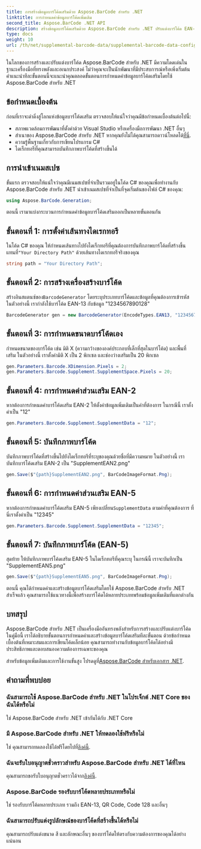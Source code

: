 ```yaml
---
title: การสร้างข้อมูลบาร์โค้ดเสริมด้วย Aspose.BarCode สำหรับ .NET
linktitle: การกำหนดค่าข้อมูลบาร์โค้ดเพิ่มเติม
second_title: Aspose.BarCode .NET API
description: สร้างข้อมูลบาร์โค้ดเสริมด้วย Aspose.BarCode สำหรับ .NET ปรับแต่งบาร์โค้ด EAN-2 และ EAN-5 ได้อย่างง่ายดาย คำแนะนำทีละขั้นตอนสำหรับนักพัฒนา .NET
type: docs
weight: 10
url: /th/net/supplemental-barcode-data/supplemental-barcode-data-configuration/
---
```


ในโลกของการสร้างและปรับแต่งบาร์โค้ด Aspose.BarCode สำหรับ .NET มีความโดดเด่นในฐานะเครื่องมือที่ทรงพลังและอเนกประสงค์ ไม่ว่าคุณจะเป็นนักพัฒนาที่มีประสบการณ์หรือเพิ่งเริ่มต้น คำแนะนำทีละขั้นตอนนี้จะแนะนำคุณตลอดขั้นตอนการกำหนดค่าข้อมูลบาร์โค้ดเสริมโดยใช้ Aspose.BarCode สำหรับ .NET 

## ข้อกำหนดเบื้องต้น

ก่อนที่เราจะดำดิ่งสู่โลกแห่งข้อมูลบาร์โค้ดเสริม ตรวจสอบให้แน่ใจว่าคุณมีข้อกำหนดเบื้องต้นต่อไปนี้:

- สภาพแวดล้อมการพัฒนาที่ตั้งค่าด้วย Visual Studio หรือเครื่องมือการพัฒนา .NET อื่นๆ
-  สำเนาของ Aspose.BarCode สำหรับ .NET หากคุณยังไม่ได้คุณสามารถดาวน์โหลดได้[ที่นี่](https://releases.aspose.com/barcode/net/).
- ความรู้พื้นฐานเกี่ยวกับการเขียนโปรแกรม C#
- ไดเร็กทอรีที่คุณสามารถบันทึกภาพบาร์โค้ดที่สร้างขึ้นได้

## การนำเข้าเนมสเปซ

ขั้นแรก ตรวจสอบให้แน่ใจว่าคุณมีเนมสเปซที่จำเป็นรวมอยู่ในโค้ด C# ของคุณเพื่อทำงานกับ Aspose.BarCode สำหรับ .NET นำเข้าเนมสเปซที่จำเป็นที่จุดเริ่มต้นของไฟล์ C# ของคุณ:

```csharp
using Aspose.BarCode.Generation;
```

ตอนนี้ เรามาแบ่งกระบวนการกำหนดค่าข้อมูลบาร์โค้ดเสริมออกเป็นหลายขั้นตอนกัน

## ขั้นตอนที่ 1: การตั้งค่าเส้นทางไดเรกทอรี

 ในโค้ด C# ของคุณ ให้กำหนดเส้นทางไปยังไดเร็กทอรีที่คุณต้องการบันทึกภาพบาร์โค้ดที่สร้างขึ้น แทนที่`"Your Directory Path"` ด้วยเส้นทางไดเรกทอรีจริงของคุณ

```csharp
string path = "Your Directory Path";
```

## ขั้นตอนที่ 2: การสร้างเครื่องสร้างบาร์โค้ด

 สร้างอินสแตนซ์ของ`BarcodeGenerator` โดยระบุประเภทบาร์โค้ดและข้อมูลที่คุณต้องการเข้ารหัส ในตัวอย่างนี้ เรากำลังใช้บาร์โค้ด EAN-13 กับข้อมูล "1234567890128"

```csharp
BarcodeGenerator gen = new BarcodeGenerator(EncodeTypes.EAN13, "1234567890128");
```

## ขั้นตอนที่ 3: การกำหนดขนาดบาร์โค้ดเอง

กำหนดขนาดของบาร์โค้ด เช่น มิติ X (ความกว้างขององค์ประกอบที่เล็กที่สุดในบาร์โค้ด) และพื้นที่เสริม ในตัวอย่างนี้ เราตั้งค่ามิติ X เป็น 2 พิกเซล และช่องว่างเสริมเป็น 20 พิกเซล

```csharp
gen.Parameters.Barcode.XDimension.Pixels = 2;
gen.Parameters.Barcode.Supplement.SupplementSpace.Pixels = 20;
```

## ขั้นตอนที่ 4: การกำหนดค่าส่วนเสริม EAN-2

หากต้องการกำหนดค่าบาร์โค้ดเสริม EAN-2 ให้ตั้งค่าข้อมูลเพิ่มเติมเป็นค่าที่ต้องการ ในกรณีนี้ เราตั้งค่าเป็น "12" 

```csharp
gen.Parameters.Barcode.Supplement.SupplementData = "12";
```

## ขั้นตอนที่ 5: บันทึกภาพบาร์โค้ด

บันทึกภาพบาร์โค้ดที่สร้างขึ้นไปยังไดเร็กทอรีที่ระบุของคุณด้วยชื่อที่มีความหมาย ในตัวอย่างนี้ เราบันทึกบาร์โค้ดเสริม EAN-2 เป็น "SupplementEAN2.png"

```csharp
gen.Save($"{path}SupplementEAN2.png", BarCodeImageFormat.Png);
```

## ขั้นตอนที่ 6: การกำหนดค่าส่วนเสริม EAN-5

 หากต้องการกำหนดค่าบาร์โค้ดเสริม EAN-5 เพียงเปลี่ยน`SupplementData` ตามค่าที่คุณต้องการ ที่นี่เราตั้งค่าเป็น "12345"

```csharp
gen.Parameters.Barcode.Supplement.SupplementData = "12345";
```

## ขั้นตอนที่ 7: บันทึกภาพบาร์โค้ด (EAN-5)

สุดท้าย ให้บันทึกภาพบาร์โค้ดเสริม EAN-5 ในไดเร็กทอรีที่คุณระบุ ในกรณีนี้ เราจะบันทึกเป็น "SupplementEAN5.png"

```csharp
gen.Save($"{path}SupplementEAN5.png", BarCodeImageFormat.Png);
```

ตอนนี้ คุณได้กำหนดค่าและสร้างข้อมูลบาร์โค้ดเสริมโดยใช้ Aspose.BarCode สำหรับ .NET สำเร็จแล้ว คุณสามารถใช้แนวทางนี้เพื่อสร้างบาร์โค้ดได้หลายประเภทพร้อมข้อมูลเพิ่มเติมที่แตกต่างกัน

## บทสรุป

Aspose.BarCode สำหรับ .NET เป็นเครื่องมืออันทรงพลังสำหรับการสร้างและปรับแต่งบาร์โค้ด ในคู่มือนี้ เราได้อธิบายขั้นตอนการกำหนดค่าและสร้างข้อมูลบาร์โค้ดเสริมทีละขั้นตอน ด้วยข้อกำหนดเบื้องต้นที่เหมาะสมและการเขียนโค้ดเล็กน้อย คุณสามารถทำงานกับข้อมูลบาร์โค้ดได้อย่างมีประสิทธิภาพและตอบสนองความต้องการเฉพาะของคุณ

 สำหรับข้อมูลเพิ่มเติมและการใช้งานขั้นสูง โปรดดูที่[Aspose.BarCode สำหรับเอกสาร .NET](https://reference.aspose.com/barcode/net/).

## คำถามที่พบบ่อย

### ฉันสามารถใช้ Aspose.BarCode สำหรับ .NET ในโปรเจ็กต์ .NET Core ของฉันได้หรือไม่
ใช่ Aspose.BarCode สำหรับ .NET เข้ากันได้กับ .NET Core

### มี Aspose.BarCode สำหรับ .NET ให้ทดลองใช้ฟรีหรือไม่
 ใช่ คุณสามารถทดลองใช้ได้ฟรีโดยไปที่[ลิงค์นี้](https://releases.aspose.com/).

### ฉันจะรับใบอนุญาตชั่วคราวสำหรับ Aspose.BarCode สำหรับ .NET ได้ที่ไหน
 คุณสามารถขอรับใบอนุญาตชั่วคราวได้จาก[ลิงค์นี้](https://purchase.aspose.com/temporary-license/).

### Aspose.BarCode รองรับบาร์โค้ดหลายประเภทหรือไม่
ใช่ รองรับบาร์โค้ดหลายประเภท รวมถึง EAN-13, QR Code, Code 128 และอื่นๆ

### ฉันสามารถปรับแต่งรูปลักษณ์ของบาร์โค้ดที่สร้างขึ้นได้หรือไม่
คุณสามารถปรับแต่งขนาด สี และลักษณะอื่นๆ ของบาร์โค้ดให้ตรงกับความต้องการของคุณได้อย่างแน่นอน
